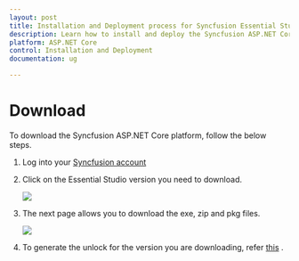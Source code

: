 ```yaml
---
layout: post
title: Installation and Deployment process for Syncfusion Essential Studio ASP.NET Core products
description: Learn how to install and deploy the Syncfusion ASP.NET Core component
platform: ASP.NET Core
control: Installation and Deployment
documentation: ug

---
```


# Download

To download the Syncfusion ASP.NET Core platform, follow the below steps.

1. Log into your [Syncfusion account](https://www.syncfusion.com/support/directtrac/downloads)

2. Click on the Essential Studio version you need to download.

   ![](ES-Installer-for-Individual-Platform_images/Download_img1.png)
   
3. The next page allows you to download the exe, zip and pkg files.

   ![](ES-Installer-for-Individual-Platform_images/Download_img2.png)

4. To generate the unlock for the version you are downloading, refer [this](https://www.syncfusion.com/kb/2326) .   


